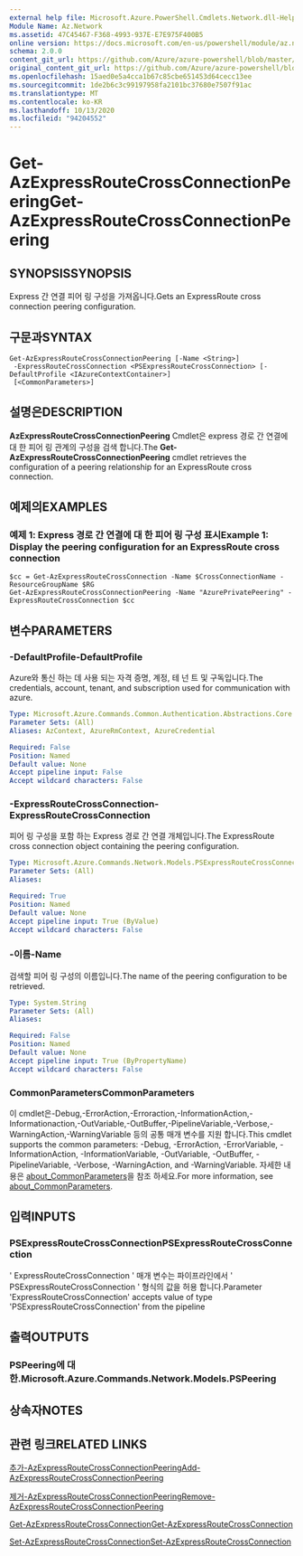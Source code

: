 ```yaml
---
external help file: Microsoft.Azure.PowerShell.Cmdlets.Network.dll-Help.xml
Module Name: Az.Network
ms.assetid: 47C45467-F368-4993-937E-E7E975F400B5
online version: https://docs.microsoft.com/en-us/powershell/module/az.network/get-azexpressroutecrossconnectionpeering
schema: 2.0.0
content_git_url: https://github.com/Azure/azure-powershell/blob/master/src/Network/Network/help/Get-AzExpressRouteCrossConnectionPeering.md
original_content_git_url: https://github.com/Azure/azure-powershell/blob/master/src/Network/Network/help/Get-AzExpressRouteCrossConnectionPeering.md
ms.openlocfilehash: 15aed0e5a4cca1b67c85cbe651453d64cecc13ee
ms.sourcegitcommit: 1de2b6c3c99197958fa2101bc37680e7507f91ac
ms.translationtype: MT
ms.contentlocale: ko-KR
ms.lasthandoff: 10/13/2020
ms.locfileid: "94204552"
---
```

# <span data-ttu-id="bc2e0-101">Get-AzExpressRouteCrossConnectionPeering</span><span class="sxs-lookup"><span data-stu-id="bc2e0-101">Get-AzExpressRouteCrossConnectionPeering</span></span>

## <span data-ttu-id="bc2e0-102">SYNOPSIS</span><span class="sxs-lookup"><span data-stu-id="bc2e0-102">SYNOPSIS</span></span>
<span data-ttu-id="bc2e0-103">Express 간 연결 피어 링 구성을 가져옵니다.</span><span class="sxs-lookup"><span data-stu-id="bc2e0-103">Gets an ExpressRoute cross connection peering configuration.</span></span>

## <span data-ttu-id="bc2e0-104">구문과</span><span class="sxs-lookup"><span data-stu-id="bc2e0-104">SYNTAX</span></span>

```
Get-AzExpressRouteCrossConnectionPeering [-Name <String>]
 -ExpressRouteCrossConnection <PSExpressRouteCrossConnection> [-DefaultProfile <IAzureContextContainer>]
 [<CommonParameters>]
```

## <span data-ttu-id="bc2e0-105">설명은</span><span class="sxs-lookup"><span data-stu-id="bc2e0-105">DESCRIPTION</span></span>
<span data-ttu-id="bc2e0-106">**AzExpressRouteCrossConnectionPeering** Cmdlet은 express 경로 간 연결에 대 한 피어 링 관계의 구성을 검색 합니다.</span><span class="sxs-lookup"><span data-stu-id="bc2e0-106">The **Get-AzExpressRouteCrossConnectionPeering** cmdlet retrieves the configuration of a peering relationship for an ExpressRoute cross connection.</span></span>

## <span data-ttu-id="bc2e0-107">예제의</span><span class="sxs-lookup"><span data-stu-id="bc2e0-107">EXAMPLES</span></span>

### <span data-ttu-id="bc2e0-108">예제 1: Express 경로 간 연결에 대 한 피어 링 구성 표시</span><span class="sxs-lookup"><span data-stu-id="bc2e0-108">Example 1: Display the peering configuration for an ExpressRoute cross connection</span></span>
```
$cc = Get-AzExpressRouteCrossConnection -Name $CrossConnectionName -ResourceGroupName $RG
Get-AzExpressRouteCrossConnectionPeering -Name "AzurePrivatePeering" -ExpressRouteCrossConnection $cc
```

## <span data-ttu-id="bc2e0-109">변수</span><span class="sxs-lookup"><span data-stu-id="bc2e0-109">PARAMETERS</span></span>

### <span data-ttu-id="bc2e0-110">-DefaultProfile</span><span class="sxs-lookup"><span data-stu-id="bc2e0-110">-DefaultProfile</span></span>
<span data-ttu-id="bc2e0-111">Azure와 통신 하는 데 사용 되는 자격 증명, 계정, 테 넌 트 및 구독입니다.</span><span class="sxs-lookup"><span data-stu-id="bc2e0-111">The credentials, account, tenant, and subscription used for communication with azure.</span></span>

```yaml
Type: Microsoft.Azure.Commands.Common.Authentication.Abstractions.Core.IAzureContextContainer
Parameter Sets: (All)
Aliases: AzContext, AzureRmContext, AzureCredential

Required: False
Position: Named
Default value: None
Accept pipeline input: False
Accept wildcard characters: False
```

### <span data-ttu-id="bc2e0-112">-ExpressRouteCrossConnection</span><span class="sxs-lookup"><span data-stu-id="bc2e0-112">-ExpressRouteCrossConnection</span></span>
<span data-ttu-id="bc2e0-113">피어 링 구성을 포함 하는 Express 경로 간 연결 개체입니다.</span><span class="sxs-lookup"><span data-stu-id="bc2e0-113">The ExpressRoute cross connection object containing the peering configuration.</span></span>

```yaml
Type: Microsoft.Azure.Commands.Network.Models.PSExpressRouteCrossConnection
Parameter Sets: (All)
Aliases:

Required: True
Position: Named
Default value: None
Accept pipeline input: True (ByValue)
Accept wildcard characters: False
```

### <span data-ttu-id="bc2e0-114">-이름</span><span class="sxs-lookup"><span data-stu-id="bc2e0-114">-Name</span></span>
<span data-ttu-id="bc2e0-115">검색할 피어 링 구성의 이름입니다.</span><span class="sxs-lookup"><span data-stu-id="bc2e0-115">The name of the peering configuration to be retrieved.</span></span>

```yaml
Type: System.String
Parameter Sets: (All)
Aliases:

Required: False
Position: Named
Default value: None
Accept pipeline input: True (ByPropertyName)
Accept wildcard characters: False
```

### <span data-ttu-id="bc2e0-116">CommonParameters</span><span class="sxs-lookup"><span data-stu-id="bc2e0-116">CommonParameters</span></span>
<span data-ttu-id="bc2e0-117">이 cmdlet은-Debug,-ErrorAction,-Erroraction,-InformationAction,-Informationaction,-OutVariable,-OutBuffer,-PipelineVariable,-Verbose,-WarningAction,-WarningVariable 등의 공통 매개 변수를 지원 합니다.</span><span class="sxs-lookup"><span data-stu-id="bc2e0-117">This cmdlet supports the common parameters: -Debug, -ErrorAction, -ErrorVariable, -InformationAction, -InformationVariable, -OutVariable, -OutBuffer, -PipelineVariable, -Verbose, -WarningAction, and -WarningVariable.</span></span> <span data-ttu-id="bc2e0-118">자세한 내용은 [about_CommonParameters](http://go.microsoft.com/fwlink/?LinkID=113216)을 참조 하세요.</span><span class="sxs-lookup"><span data-stu-id="bc2e0-118">For more information, see [about_CommonParameters](http://go.microsoft.com/fwlink/?LinkID=113216).</span></span>

## <span data-ttu-id="bc2e0-119">입력</span><span class="sxs-lookup"><span data-stu-id="bc2e0-119">INPUTS</span></span>

### <span data-ttu-id="bc2e0-120">PSExpressRouteCrossConnection</span><span class="sxs-lookup"><span data-stu-id="bc2e0-120">PSExpressRouteCrossConnection</span></span>
<span data-ttu-id="bc2e0-121">' ExpressRouteCrossConnection ' 매개 변수는 파이프라인에서 ' PSExpressRouteCrossConnection ' 형식의 값을 허용 합니다.</span><span class="sxs-lookup"><span data-stu-id="bc2e0-121">Parameter 'ExpressRouteCrossConnection' accepts value of type 'PSExpressRouteCrossConnection' from the pipeline</span></span>

## <span data-ttu-id="bc2e0-122">출력</span><span class="sxs-lookup"><span data-stu-id="bc2e0-122">OUTPUTS</span></span>

### <span data-ttu-id="bc2e0-123">PSPeering에 대 한.</span><span class="sxs-lookup"><span data-stu-id="bc2e0-123">Microsoft.Azure.Commands.Network.Models.PSPeering</span></span>

## <span data-ttu-id="bc2e0-124">상속자</span><span class="sxs-lookup"><span data-stu-id="bc2e0-124">NOTES</span></span>

## <span data-ttu-id="bc2e0-125">관련 링크</span><span class="sxs-lookup"><span data-stu-id="bc2e0-125">RELATED LINKS</span></span>

[<span data-ttu-id="bc2e0-126">추가-AzExpressRouteCrossConnectionPeering</span><span class="sxs-lookup"><span data-stu-id="bc2e0-126">Add-AzExpressRouteCrossConnectionPeering</span></span>](Add-AzExpressRouteCrossConnectionPeering.md)

[<span data-ttu-id="bc2e0-127">제거-AzExpressRouteCrossConnectionPeering</span><span class="sxs-lookup"><span data-stu-id="bc2e0-127">Remove-AzExpressRouteCrossConnectionPeering</span></span>](Remove-AzExpressRouteCrossConnectionPeering.md)

[<span data-ttu-id="bc2e0-128">Get-AzExpressRouteCrossConnection</span><span class="sxs-lookup"><span data-stu-id="bc2e0-128">Get-AzExpressRouteCrossConnection</span></span>](Get-AzExpressRouteCrossConnection.md)

[<span data-ttu-id="bc2e0-129">Set-AzExpressRouteCrossConnection</span><span class="sxs-lookup"><span data-stu-id="bc2e0-129">Set-AzExpressRouteCrossConnection</span></span>](Set-AzExpressRouteCrossConnection.md)
